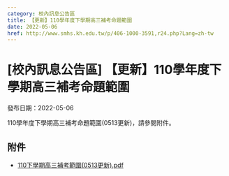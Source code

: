 ```yaml
---
category: 校內訊息公告區
title: 【更新】110學年度下學期高三補考命題範圍
date: 2022-05-06
href: http://www.smhs.kh.edu.tw/p/406-1000-3591,r24.php?Lang=zh-tw
---
```


# [校內訊息公告區] 【更新】110學年度下學期高三補考命題範圍

發布日期：2022-05-06

110學年度下學期高三補考命題範圍(0513更新)，請參閱附件。

## 附件

- [110下學期高三補考範圍(0513更新).pdf](https://www.smhs.kh.edu.tw/var/file/0/1000/attach/2/pta_3436_7773465_08929.pdf)

